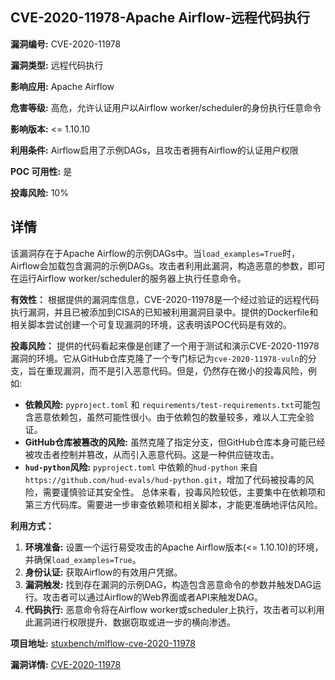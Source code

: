 ## CVE-2020-11978-Apache Airflow-远程代码执行

**漏洞编号:** CVE-2020-11978

**漏洞类型:** 远程代码执行

**影响应用:** Apache Airflow

**危害等级:** 高危，允许认证用户以Airflow worker/scheduler的身份执行任意命令

**影响版本:** <= 1.10.10

**利用条件:** Airflow启用了示例DAGs，且攻击者拥有Airflow的认证用户权限

**POC 可用性:** 是

**投毒风险:** 10%

## 详情

该漏洞存在于Apache Airflow的示例DAGs中。当`load_examples=True`时，Airflow会加载包含漏洞的示例DAGs。攻击者利用此漏洞，构造恶意的参数，即可在运行Airflow worker/scheduler的服务器上执行任意命令。

**有效性：**
根据提供的漏洞库信息，CVE-2020-11978是一个经过验证的远程代码执行漏洞，并且已被添加到CISA的已知被利用漏洞目录中。提供的Dockerfile和相关脚本尝试创建一个可复现漏洞的环境，这表明该POC代码是有效的。

**投毒风险：**
提供的代码看起来像是创建了一个用于测试和演示CVE-2020-11978漏洞的环境。它从GitHub仓库克隆了一个专门标记为`cve-2020-11978-vuln`的分支，旨在重现漏洞，而不是引入恶意代码。但是，仍然存在微小的投毒风险，例如:
*   **依赖风险:** `pyproject.toml` 和 `requirements/test-requirements.txt`可能包含恶意依赖包，虽然可能性很小。由于依赖包的数量较多，难以人工完全验证。
*   **GitHub仓库被篡改的风险:** 虽然克隆了指定分支，但GitHub仓库本身可能已经被攻击者控制并篡改，从而引入恶意代码。这是一种供应链攻击。
*   **`hud-python`风险:** `pyproject.toml` 中依赖的`hud-python` 来自 `https://github.com/hud-evals/hud-python.git`，增加了代码被投毒的风险，需要谨慎验证其安全性。
总体来看，投毒风险较低，主要集中在依赖项和第三方代码库。需要进一步审查依赖项和相关脚本，才能更准确地评估风险。

**利用方式：**
1.  **环境准备:** 设置一个运行易受攻击的Apache Airflow版本(<= 1.10.10)的环境，并确保`load_examples=True`。
2.  **身份认证:** 获取Airflow的有效用户凭据。
3.  **漏洞触发:** 找到存在漏洞的示例DAG，构造包含恶意命令的参数并触发DAG运行。攻击者可以通过Airflow的Web界面或者API来触发DAG。
4.  **代码执行:** 恶意命令将在Airflow worker或scheduler上执行，攻击者可以利用此漏洞进行权限提升、数据窃取或进一步的横向渗透。

**项目地址:** [stuxbench/mlflow-cve-2020-11978](https://github.com/stuxbench/mlflow-cve-2020-11978)

**漏洞详情:** [CVE-2020-11978](https://nvd.nist.gov/vuln/detail/CVE-2020-11978)